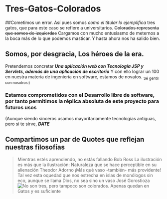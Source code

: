 # Tres-Gatos-Colorados
##Cometimos un error.
Así pues somos *como el titular lo ejemplifica* tres gatos, que para este caso se refiere a universitarios. ~~Colorados representa que somos de izquierdas~~
Cargamos con mucho entusiasmo de meternos a la boca más de lo que podemos masticar. Y hasta ahora nos ha salido bien.

## Somos, por desgracia, Los héroes de la era.
Pretendemos concretar ***Una aplicación web con Tecnología JSP y Servlets, además de una aplicación de escritorio***
Y con ello lograr un 100 en nuestra materia de ingeniería en software, estamos de novatos. <sub>Sé gentil con nosotros:)</sub>
### Estamos comprometidos con el Desarrollo libre de software, por tanto permitimos la réplica absoluta de este proyecto para futuros usos 
(Aunque siendo sinceros usamos mayoritariamente tecnologías antiguas, pero si te sirve, ***DATE***
## Compartimos un par de Quotes que reflejan nuestras filosofías
>Mientras estés aprendiendo, no estás fallando
Bob Ross
>La ilustración es más que la ilustración: Naturaleza que se hace perceptible en su alienación
Theodor Adorno
>¡Más qué vaso -también- más providente!
>Tal vez esta oquedad que nos estrecha
>en islas de monólogos sin eco,
>aunque se llama Dios,
>no sea sino un vaso
José Gorostioza
![No son tres, pero tampoco son colorados. Apenas quedan en Gatos y es suficiente](https://images.app.goo.gl/h2Rs4xkgynegFvTm9)

